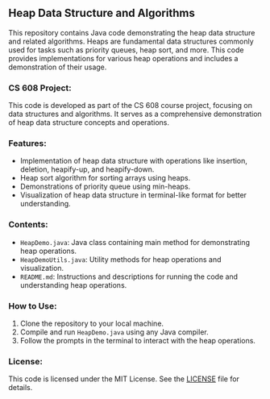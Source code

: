 ## Heap Data Structure and Algorithms

This repository contains Java code demonstrating the heap data structure and related algorithms. Heaps are fundamental data structures commonly used for tasks such as priority queues, heap sort, and more. This code provides implementations for various heap operations and includes a demonstration of their usage.

### CS 608 Project:
This code is developed as part of the CS 608 course project, focusing on data structures and algorithms. It serves as a comprehensive demonstration of heap data structure concepts and operations.

### Features:
- Implementation of heap data structure with operations like insertion, deletion, heapify-up, and heapify-down.
- Heap sort algorithm for sorting arrays using heaps.
- Demonstrations of priority queue using min-heaps.
- Visualization of heap data structure in terminal-like format for better understanding.

### Contents:
- `HeapDemo.java`: Java class containing main method for demonstrating heap operations.
- `HeapDemoUtils.java`: Utility methods for heap operations and visualization.
- `README.md`: Instructions and descriptions for running the code and understanding heap operations.

### How to Use:
1. Clone the repository to your local machine.
2. Compile and run `HeapDemo.java` using any Java compiler.
3. Follow the prompts in the terminal to interact with the heap operations.

### License:
This code is licensed under the MIT License. See the [LICENSE](LICENSE) file for details.

